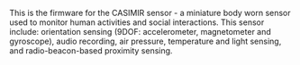 This is the firmware for the CASIMIR sensor - a miniature body worn sensor used to monitor human activities and social interactions.
This sensor include: orientation sensing (9DOF: accelerometer, magnetometer and gyroscope), audio recording, air pressure, temperature and light sensing, and radio-beacon-based proximity sensing.